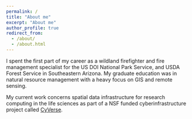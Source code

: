 ```yaml
---
permalink: /
title: "About me"
excerpt: "About me"
author_profile: true
redirect_from: 
  - /about/
  - /about.html
---
```


I spent the first part of my career as a wildland firefighter and fire management specialist for the US DOI National Park Service, and USDA Forest Service in Southeastern Arizona. My graduate education was in natural resource management with a heavy focus on GIS and remote sensing. 

My current work concerns spatial data infrastructure for research computing in the life sciences as part of a NSF funded cyberinfrastructure project called [CyVerse](http://www.cyverse.org).
